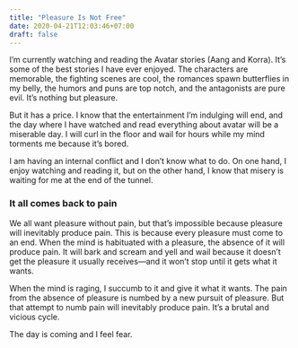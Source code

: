 ```yaml
---
title: "Pleasure Is Not Free"
date: 2020-04-21T12:03:46+07:00
draft: false
---
```


I’m currently watching and reading the Avatar stories (Aang and Korra). It’s some of the best stories I have ever enjoyed. The characters are memorable, the fighting scenes are cool, the romances spawn butterflies in my belly, the humors and puns are top notch, and the antagonists are pure evil. It’s nothing but pleasure.

But it has a price. I know that the entertainment I’m indulging will end, and the day where I have watched and read everything about avatar will be a miserable day. I will curl in the floor and wail for hours while my mind torments me because it’s bored. 

I am having an internal conflict and I don’t know what to do. On one hand, I enjoy watching and reading it, but on the other hand, I know that misery is waiting for me at the end of the tunnel.

### It all comes back to pain

We all want pleasure without pain, but that’s impossible because pleasure will inevitably produce pain. This is because every pleasure must come to an end. When the mind is habituated with a pleasure, the absence of it will produce pain. It will bark and scream and yell and wail because it doesn’t get the pleasure it usually receives—and it won’t stop until it gets what it wants.

When the mind is raging, I succumb to it and give it what it wants. The pain from the absence of pleasure is numbed by a new pursuit of pleasure. But that attempt to numb pain will inevitably produce pain. It’s a brutal and vicious cycle.

The day is coming and I feel fear.